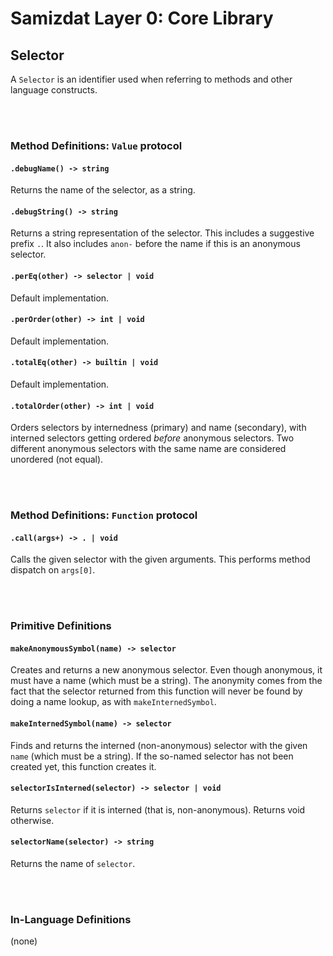 Samizdat Layer 0: Core Library
==============================

Selector
-------

A `Selector` is an identifier used when referring to methods and other
language constructs.


<br><br>
### Method Definitions: `Value` protocol

#### `.debugName() -> string`

Returns the name of the selector, as a string.

#### `.debugString() -> string`

Returns a string representation of the selector. This includes a suggestive
prefix `.`. It also includes `anon-` before the name if this is an anonymous
selector.

#### `.perEq(other) -> selector | void`

Default implementation.

#### `.perOrder(other) -> int | void`

Default implementation.

#### `.totalEq(other) -> builtin | void`

Default implementation.

#### `.totalOrder(other) -> int | void`

Orders selectors by internedness (primary) and name (secondary), with
interned selectors getting ordered *before* anonymous selectors. Two
different anonymous selectors with the same name are considered unordered
(not equal).

<br><br>
### Method Definitions: `Function` protocol

#### `.call(args+) -> . | void`

Calls the given selector with the given arguments. This performs method
dispatch on `args[0]`.


<br><br>
### Primitive Definitions

#### `makeAnonymousSymbol(name) -> selector`

Creates and returns a new anonymous selector. Even though anonymous,
it must have a name (which must be a string). The anonymity comes from
the fact that the selector returned from this function will never be
found by doing a name lookup, as with `makeInternedSymbol`.

#### `makeInternedSymbol(name) -> selector`

Finds and returns the interned (non-anonymous) selector with the given `name`
(which must be a string). If the so-named selector has not been created yet,
this function creates it.

#### `selectorIsInterned(selector) -> selector | void`

Returns `selector` if it is interned (that is, non-anonymous). Returns void
otherwise.

#### `selectorName(selector) -> string`

Returns the name of `selector`.

<br><br>
### In-Language Definitions

(none)

